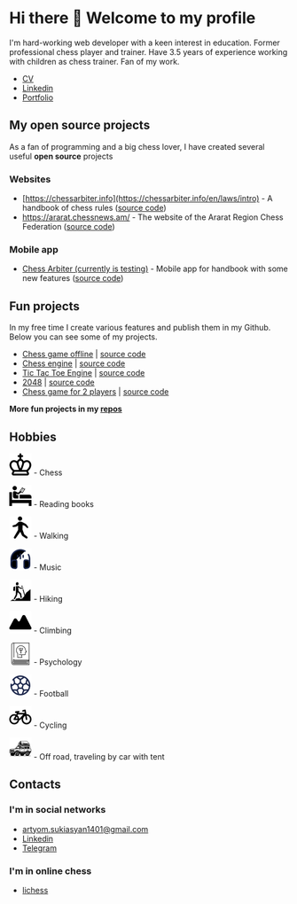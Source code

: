 # Hi there 👋 Welcome to my profile

I'm hard-working web developer with a keen interest in education. Former professional chess player and trainer. Have 3.5 years of experience working with children as chess trainer. Fan of my work.

- [CV](https://devchessplayer.com/files/Artyom_Sukiasyan_JS_Engineer_CV.pdf)
- [Linkedin](https://am.linkedin.com/in/artyomsukiasyan)
- [Portfolio](https://devchessplayer.com/)

## My open source projects

As a fan of programming and a big chess lover, I have created several useful **open source** projects

### Websites

- [https://chessarbiter.info](https://chessarbiter.info/en/laws/intro) - A handbook of chess rules ([source code](https://github.com/Chess-Arbiter/handbook))
- https://ararat.chessnews.am/ - The website of the Ararat Region Chess Federation ([source code](https://github.com/Ararat-chess-federation/website))

### Mobile app

- [Chess Arbiter (currently is testing)](https://play.google.com/store/apps/details?id=com.chess_arbiter.chessarbitermobile) - Mobile app for handbook with some new features ([source code](https://github.com/Chess-Arbiter/handbook))

## Fun projects

In my free time I create various features and publish them in my Github. Below you can see some of my projects.

- [Chess game offline](https://react-ts-chess-henna.vercel.app/) | [source code](https://github.com/ArtyomSukiasyan/react-ts-chess)
- [Chess engine](https://chess-engine-green.vercel.app) | [source code](https://github.com/ArtyomSukiasyan/Chess-engine)
- [Tic Tac Toe Engine](https://tic-tac-toe-engine.vercel.app/) | [source code](https://github.com/ArtyomSukiasyan/TicTacToe-Engine)
- [2048](https://2048-peach.vercel.app/) | [source code](https://github.com/ArtyomSukiasyan/2048)
- [Chess game for 2 players](https://minesweeper-rouge-six.vercel.app/) | [source code](https://github.com/ArtyomSukiasyan/minesweeper)

**More fun projects in my [repos](https://github.com/ArtyomSukiasyan?tab=repositories)**

## Hobbies

![Chess](./icons/chess.svg "Chess") - Chess

![Reading](./icons/reading.svg "Reading") - Reading books

![Walking](./icons/walking.svg "Walking") - Walking

![Headphones](./icons/headphones.svg "Music") - Music

![Hiking](./icons/hiking.svg "Hiking") - Hiking

![Climbing](./icons/climbing.svg "Climbing") - Climbing

![Psychology](./icons/psychology.svg "Psychology") - Psychology

![Football](./icons/football.svg "Football") - Football

![Bicycle](./icons/bicycle.svg "Bicycle") - Cycling

![OffRoad](./icons/offroad.svg "OffRoad") - Off road, traveling by car with tent

## Contacts

### I'm in social networks

- [artyom.sukiasyan1401@gmail.com](mailto:artyom.sukiasyan1401@gmail.com)
- [Linkedin](https://am.linkedin.com/in/artyomsukiasyan)
- [Telegram](https://t.me/artyom1401)

### I'm in online chess

- [lichess](https://lichess.org/@/artiom1401)
